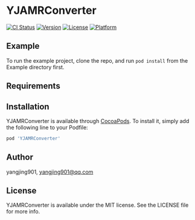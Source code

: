 # YJAMRConverter

[![CI Status](https://img.shields.io/travis/yangjing901/YJAMRConverter.svg?style=flat)](https://travis-ci.org/yangjing901/YJAMRConverter)
[![Version](https://img.shields.io/cocoapods/v/YJAMRConverter.svg?style=flat)](https://cocoapods.org/pods/YJAMRConverter)
[![License](https://img.shields.io/cocoapods/l/YJAMRConverter.svg?style=flat)](https://cocoapods.org/pods/YJAMRConverter)
[![Platform](https://img.shields.io/cocoapods/p/YJAMRConverter.svg?style=flat)](https://cocoapods.org/pods/YJAMRConverter)

## Example

To run the example project, clone the repo, and run `pod install` from the Example directory first.

## Requirements

## Installation

YJAMRConverter is available through [CocoaPods](https://cocoapods.org). To install
it, simply add the following line to your Podfile:

```ruby
pod 'YJAMRConverter'
```

## Author

yangjing901, yangjing901@qq.com

## License

YJAMRConverter is available under the MIT license. See the LICENSE file for more info.
